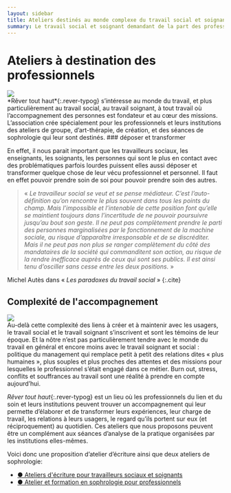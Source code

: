 ```yaml
---
layout: sidebar
title: Ateliers destinés au monde complexe du travail social et soignant
summary: Le travail social et soignant demandant de la part des professionnels un fort engagement dans les liens humains et un réel accompagnement de problématiques parfois lourdes, il est souhaitable pour ses professionnels et leurs institutions, de pouvoir déposer leurs expériences et de pouvoir les transformer dans le cadre d’ateliers créatifs.
---
```


# Ateliers à destination des professionnels

<div class="all-across">
  <img src="https://res.cloudinary.com/dnxcesebo/image/upload/v1527693509/gros_Plan_2_collage_Valérie_hsmwbp.jpg"/>
</div>
*Rêver tout haut*{:.rever-typog} s’intéresse au monde du travail, et plus particulièrement au travail social, au travail soignant, à tout travail où l’accompagnement des personnes est fondateur et au cœur des missions.  L’association crée spécialement pour  les professionnels et leurs institutions des ateliers de groupe, d’art-thérapie, de création, et des séances de sophrologie qui leur sont destinés.
### déposer et transformer

En effet, il nous parait important que les travailleurs sociaux, les enseignants, les soignants, les personnes qui sont le plus en contact avec des problématiques parfois lourdes puissent elles aussi déposer et transformer quelque chose de leur vécu professionnel et personnel. Il faut en effet pouvoir prendre soin de soi pour pouvoir prendre soin des autres.

> «&nbsp;_Le travailleur social se veut et se pense médiateur. C’est l’auto-définition qu’on rencontre le plus souvent dans tous les points du champ. Mais l’impossible et l’intenable de cette position font qu’elle se maintient toujours dans l’incertitude de ne pouvoir poursuivre jusqu’au bout son geste. Il ne peut pas complètement prendre le parti des personnes marginalisées par le fonctionnement de la machine sociale, au risque d’apparaître irresponsable et de se discréditer. Mais il ne peut pas non plus se ranger complètement du côté des mandataires de la société qui commanditent son action, au risque de la rendre inefficace auprès de ceux qui sont ses publics. Il est ainsi tenu d’osciller sans cesse entre les deux positions._&nbsp;»

Michel Autès dans «&nbsp;_Les paradoxes du travail social_&nbsp;»
{:.cite}

## Complexité de l'accompagnement

<div class="all-across">
  <img src="https://res.cloudinary.com/dnxcesebo/image/upload/c_scale,h_300,r_10/v1526489452/collage_Valérie_2_d4onec.jpg"/>
</div> 
Au-delà cette complexité des liens à créer et à maintenir avec les usagers, le travail social et le travail soignant s’inscrivent et sont les témoins de leur époque. Et la nôtre n’est pas particulièrement tendre avec le monde du travail en général et encore moins avec le travail soignant et social : politique du management qui remplace petit à petit des relations dites «&nbsp;plus humaines&nbsp;», plus souples et plus proches des attentes et des missions pour lesquelles le professionnel s’était engagé dans ce métier. Burn out, stress, conflits et souffrances au travail sont une réalité à prendre en compte aujourd’hui.

_Rêver tout haut_{:.rever-typog} est un lieu où les professionnels du lien et du soin et leurs institutions peuvent trouver un accompagnement qui leur permette d’élaborer et de transformer leurs expériences, leur charge de travail, les relations à leurs usagers, le regard qu’ils portent sur eux (et réciproquement) au quotidien. ​​Ces ateliers que nous proposons peuvent être un complément aux séances d’analyse de la pratique organisées par les institutions elles-mêmes.

Voici donc une proposition d’atelier d’écriture ainsi que deux ateliers de sophrologie:

  <nav><ul>
  <li><a href="ateliers-d-ecriture-pour-travailleurs-sociaux">●&nbsp;Ateliers d'écriture pour travailleurs sociaux et soignants</a></li>
  <li><a href="atelier-et-formation-en-sophrologie-pour-professionnels">●&nbsp;Atelier et formation en sophrologie pour professionnels</a></li>
</ul></nav>
